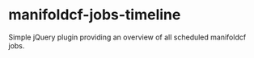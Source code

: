 # manifoldcf-jobs-timeline
Simple jQuery plugin providing an overview of all scheduled manifoldcf jobs.
